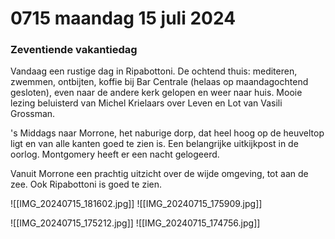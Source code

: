 # 0715 maandag 15 juli 2024
### Zeventiende vakantiedag
Vandaag een rustige dag in Ripabottoni. De ochtend thuis: mediteren, zwemmen, ontbijten, koffie bij Bar Centrale (helaas op maandagochtend gesloten), even naar de andere kerk gelopen en weer naar huis. Mooie lezing beluisterd van Michel Krielaars over Leven en Lot van Vasili Grossman.

's Middags naar Morrone, het naburige dorp, dat heel hoog op de heuveltop ligt en van alle kanten goed te zien is. Een belangrijke uitkijkpost in de oorlog. Montgomery heeft er een nacht gelogeerd. 

Vanuit Morrone een prachtig uitzicht over de wijde omgeving, tot aan de zee. Ook Ripabottoni is goed te zien.

![[IMG_20240715_181602.jpg]]
![[IMG_20240715_175909.jpg]]

![[IMG_20240715_175212.jpg]]
![[IMG_20240715_174756.jpg]]
